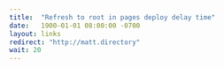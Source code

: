 ```yaml
---
title:  "Refresh to root in pages deploy delay time"
date:   1900-01-01 08:00:00 -0700
layout: links
redirect: "http://matt.directory"
wait: 20
---
```


